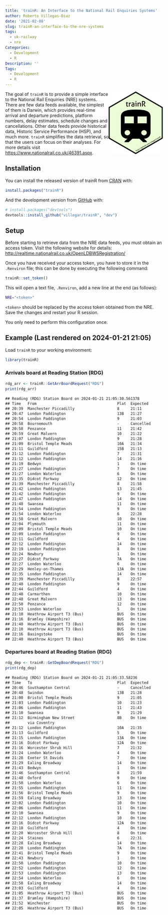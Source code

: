 ```yaml
---
title: 'trainR: An Interface to the National Rail Enquiries Systems'
author: Roberto Villegas-Diaz
date: '2021-02-08'
slug: trainR-an-interface-to-the-nre-systems
tags:
  - uk-railway
  - nre
Categories:
  - Development
  - R
Description: ''
Tags:
  - Development
  - R
---
```


<img src="https://raw.githubusercontent.com/villegar/trainR/main/inst/images/logo.png" alt="logo" align="right" height=200px/>

The goal of `trainR` is to provide a simple interface to the 
National Rail Enquiries (NRE) systems. There are few data feeds 
available, the simplest of them is Darwin, which provides real-time 
arrival and departure predictions, platform numbers, delay estimates, 
schedule changes and cancellations. Other data feeds provide historical 
data, Historic Service Performance (HSP), and much more. `trainR` 
simplifies the data retrieval, so that the users can focus on their 
analyses. For more details visit 
https://www.nationalrail.co.uk/46391.aspx.

## Installation

You can install the released version of trainR from [CRAN](https://CRAN.R-project.org) with:

``` r
install.packages("trainR")
```

And the development version from [GitHub](https://github.com/) with:

``` r
# install.packages("devtools")
devtools::install_github("villegar/trainR", "dev")
```

## Setup
Before starting to retrieve data from the NRE data feeds, you must obtain an access token. 
Visit the following website for details: http://realtime.nationalrail.co.uk/OpenLDBWSRegistration/

Once you have received your access token, you have to store it in the `.Renviron` file; this can be 
done by executing the following command:


```r
trainR::set_token()
```

This will open a text file, `.Renviron`, add a new line at the end (as follows):

```bash
NRE="<token>"
```

`<token>` should be replaced by the access token obtained from the NRE. Save the changes and restart 
your R session.

You only need to perform this configuration once.

## Example (Last rendered on 2024-01-21 21:05)

Load `trainR` to your working environment:

```r
library(trainR)
```

### Arrivals board at Reading Station (RDG)


```r
rdg_arr <- trainR::GetArrBoardRequest("RDG")
print(rdg_arr)
```

```
## Reading (RDG) Station Board on 2024-01-21 21:05:30.561378
## Time   From                                    Plat  Expected
## 20:39  Manchester Piccadilly                   8     21:11
## 20:47  London Paddington                       13B   21:27
## 20:54  London Paddington                       9     21:03
## 20:58  Bournemouth                             -     Cancelled
## 20:58  Penzance                                11    21:42
## 20:59  Great Malvern                           10    21:22
## 21:07  London Paddington                       9     21:28
## 21:09  Bristol Temple Meads                    10A   21:34
## 21:11  Guildford                               15B   21:13
## 21:12  London Paddington                       7     21:31
## 21:12  London Paddington                       14    21:16
## 21:19  Bedwyn                                  1     On time
## 21:27  London Paddington                       7     On time
## 21:27  London Waterloo                         6     On time
## 21:35  Didcot Parkway                          12    On time
## 21:39  Manchester Piccadilly                   8     21:58
## 21:42  London Paddington                       13    21:45
## 21:42  London Paddington                       9     On time
## 21:47  London Paddington                       14    On time
## 21:48  Swansea                                 11    On time
## 21:54  London Paddington                       9     On time
## 21:54  London Waterloo                         6     22:28
## 21:58  Great Malvern                           10    On time
## 22:04  Plymouth                                11    On time
## 22:09  Bristol Temple Meads                    10    On time
## 22:09  London Paddington                       9     On time
## 22:11  Guildford                               4     On time
## 22:12  London Paddington                       14    On time
## 22:19  London Paddington                       8     On time
## 22:24  Newbury                                 1     On time
## 22:27  Didcot Parkway                          7A    On time
## 22:27  London Waterloo                         6     On time
## 22:29  Henley-on-Thames                        13A   On time
## 22:35  London Paddington                       14    On time
## 22:39  Manchester Piccadilly                   8     22:57
## 22:40  London Paddington                       9     On time
## 22:44  Guildford                               4     On time
## 22:48  Carmarthen                              10    On time
## 22:48  Great Malvern                           13    On time
## 22:50  Penzance                                12    On time
## 22:53  London Waterloo                         5     On time
## 21:10  Heathrow Airport T3 (Bus)               BUS   On time
## 21:16  Bramley (Hampshire)                     BUS   On time
## 21:40  Heathrow Airport T3 (Bus)               BUS   On time
## 22:10  Heathrow Airport T3 (Bus)               BUS   On time
## 22:16  Basingstoke                             BUS   On time
## 22:40  Heathrow Airport T3 (Bus)               BUS   On time
```

### Departures board at Reading Station (RDG)


```r
rdg_dep <- trainR::GetDepBoardRequest("RDG")
print(rdg_dep)
```

```
## Reading (RDG) Station Board on 2024-01-21 21:05:33.58236
## Time   To                                      Plat  Expected
## 20:46  Southampton Central                     -     Cancelled
## 20:48  Swindon                                 13B   21:28
## 21:00  Bristol Temple Meads                    9     21:05
## 21:03  London Paddington                       10    21:23
## 21:06  London Paddington                       11    21:43
## 21:10  Swansea                                 9     21:29
## 21:12  Birmingham New Street                   8B    On time
##        via Coventry                            
## 21:12  London Paddington                       10A   21:35
## 21:13  Guildford                               5     On time
## 21:15  London Paddington                       13A   On time
## 21:16  Didcot Parkway                          12A   On time
## 21:16  Worcester Shrub Hill                    7     21:32
## 21:24  London Waterloo                         4     On time
## 21:28  Exeter St Davids                        7     On time
## 21:29  Ealing Broadway                         14    On time
## 21:43  Bedwyn                                  1     On time
## 21:46  Southampton Central                     8     21:59
## 21:48  Oxford                                  9     On time
## 21:50  London Waterloo                         6     On time
## 21:55  London Paddington                       11    On time
## 21:56  Bristol Temple Meads                    9     On time
## 21:59  Ealing Broadway                         13    On time
## 22:02  London Paddington                       10    On time
## 22:06  London Paddington                       11    On time
## 22:10  Swansea                                 9     On time
## 22:12  London Paddington                       10    On time
## 22:16  Didcot Parkway                          12A   On time
## 22:18  Guildford                               4     On time
## 22:20  Worcester Shrub Hill                    8     On time
## 22:24  Staines                                 6     22:31
## 22:28  Ealing Broadway                         14    On time
## 22:28  London Paddington                       7A    On time
## 22:41  Bristol Temple Meads                    9     On time
## 22:43  Newbury                                 1     On time
## 22:50  London Paddington                       10    On time
## 22:52  London Paddington                       12    On time
## 22:53  London Paddington                       13    On time
## 22:54  London Waterloo                         6     On time
## 22:58  Ealing Broadway                         14    On time
## 23:03  Guildford                               4     On time
## 21:05  Heathrow Airport T3 (Bus)               BUS   On time
## 21:37  Bramley (Hampshire)                     BUS   On time
## 21:52  Winchester                              BUS   On time
## 22:05  Heathrow Airport T3 (Bus)               BUS   On time
```
